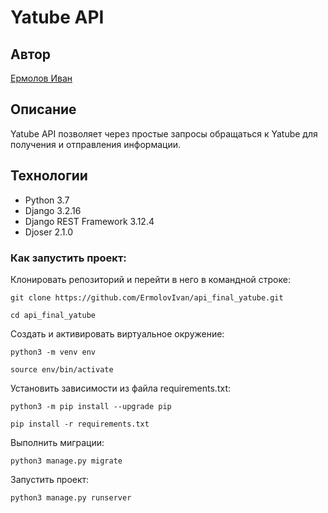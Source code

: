 # Yatube API

## Автор
[Ермолов Иван](https://ErmolovIvan/YaTube_API)

## Описание
Yatube API позволяет через простые запросы обращаться к Yatube для получения и отправления информации.

## Технологии
- Python 3.7
- Django 3.2.16
- Django REST Framework 3.12.4
- Djoser 2.1.0

### Как запустить проект:

Клонировать репозиторий и перейти в него в командной строке:

```
git clone https://github.com/ErmolovIvan/api_final_yatube.git
```

```
cd api_final_yatube
```

Cоздать и активировать виртуальное окружение:

```
python3 -m venv env
```

```
source env/bin/activate
```

Установить зависимости из файла requirements.txt:

```
python3 -m pip install --upgrade pip
```

```
pip install -r requirements.txt
```

Выполнить миграции:

```
python3 manage.py migrate
```

Запустить проект:

```
python3 manage.py runserver
```
